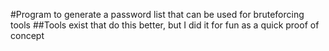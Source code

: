 #Program to generate a password list that can be used for bruteforcing tools
##Tools exist that do this better, but I did it for fun as a quick proof of concept
